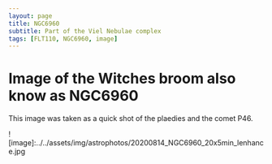 ```yaml
---
layout: page
title: NGC6960 
subtitle: Part of the Viel Nebulae complex
tags: [FLT110, NGC6960, image]
---
```


# Image of the Witches broom also know as NGC6960

This image was taken as a quick shot of the plaedies and the comet P46.

![image]:../../assets/img/astrophotos/20200814_NGC6960_20x5min_lenhance.jpg